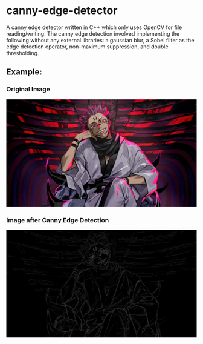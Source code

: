 # canny-edge-detector

A canny edge detector written in C++ which only uses OpenCV for file reading/writing. The canny edge detection involved implementing the following without any external libraries: a gaussian blur, a Sobel filter as the edge detection operator, non-maximum suppression, and double thresholding.

## Example:

### Original Image

<img src="images/Sukuna.jpg" alt="Original Image">

### Image after Canny Edge Detection

<img src="images/SukunaCanny.jpg" alt="Image after Canny Edge Detection">
